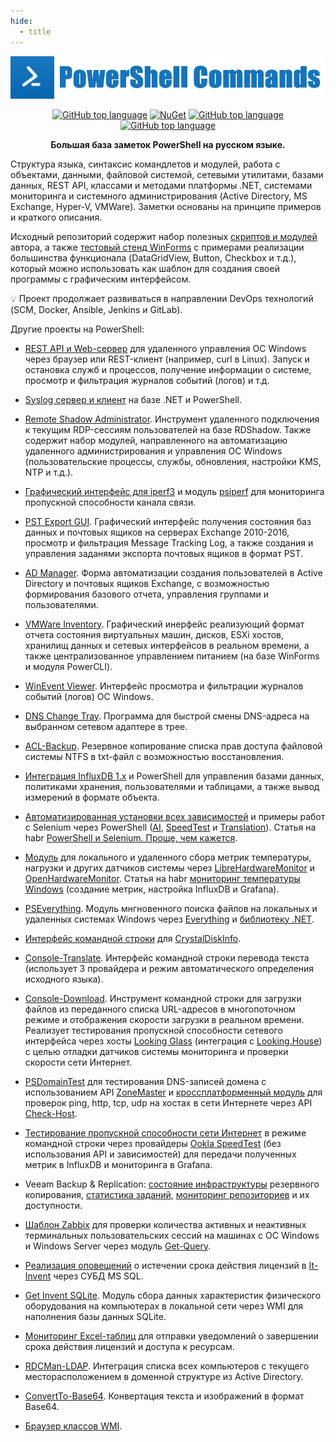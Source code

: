 ```yaml
---
hide:
  - title
---
```


<p align="center">
    <a href="https://github.com/Lifailon/PS-Commands"><img title="PS-Commands Logo"src="Logo/PS-Commands-Logo.png"></a>
</p>

<p align="center">
    <a href="https://github.com/Lifailon/PS-Commands"><img title="GitHub top language"src="https://img.shields.io/badge/GitHub-34495E?style=for-the-badge&logo=github&logoColor=white"></a>
    <a href="https://www.nuget.org/profiles/Lifailon"><img title="NuGet"src="https://img.shields.io/badge/nuget-4479A1.svg?style=for-the-badge&logo=nuget&logoColor=white"></a>
    <a href="https://github.com/PowerShell/PowerShell"><img title="GitHub top language"src="https://img.shields.io/badge/PowerShell%20Core-161637?style=for-the-badge&logo=powershell&logoColor=white"></a>
    <a href="https://github.com/dotnet"><img title="GitHub top language"src="https://img.shields.io/badge/.NET-5C2D91?style=for-the-badge&logo=dotnet&logoColor=white"></a>
</p>

<p align="center">
    <b>Большая база заметок PowerShell на русском языке.</b>
</p>

Структура языка, синтаксис командлетов и модулей, работа с объектами, данными, файловой системой, сетевыми утилитами, базами данных, REST API, классами и методами платформы .NET, системами мониторинга и системного администрирования (Active Directory, MS Exchange, Hyper-V, VMWare). Заметки основаны на принципе примеров и краткого описания.

Исходный репозиторий содержит набор полезных [скриптов и модулей](https://github.com/Lifailon/PS-Commands/tree/rsa/Scripts) автора, а также [тестовый стенд WinForms](https://github.com/Lifailon/PS-Commands/tree/rsa/WinForms) с примерами реализации большинства функционала (DataGridView, Button, Checkbox и т.д.), который можно использовать как шаблон для создания своей программы с графическим интерфейсом.

💡 Проект продолжает развиваться в направлении DevOps технологий (SCM, Docker, Ansible, Jenkins и GitLab).

Другие проекты на PowerShell:

- [REST API и Web-сервер](https://github.com/Lifailon/WinAPI) для удаленного управления ОС Windows через браузер или REST-клиент (например, curl в Linux). Запуск и остановка служб и процессов, получение информации о системе, просмотр и фильтрация журналов событий (логов) и т.д.

- [Syslog сервер и клиент](https://github.com/Lifailon/pSyslog) на базе .NET и PowerShell.

- [Remote Shadow Administrator](https://github.com/Lifailon/RSA). Инструмент удаленного подключения к текущим RDP-сессиям пользователей на базе RDShadow. Также содержит набор модулей, направленного на автоматизацию удаленного администрирования и управления ОС Windows (пользовательские процессы, службы, обновления, настройки KMS, NTP и т.д.).

- [Графический интерфейс для iperf3](https://github.com/Lifailon/iPerf-GUI) и модуль [psiperf](https://github.com/Lifailon/PS-iPerf) для мониторинга пропускной способности канала связи.

- [PST Export GUI](https://github.com/Lifailon/PST-Export-GUI). Графический интерфейс получения состояния баз данных и почтовых ящиков на серверах Exchange 2010-2016, просмотр и фильтрация Message Tracking Log, а также создания и управления заданями экспорта почтовых ящиков в формат PST.

- [AD Manager](https://github.com/Lifailon/AD-Manager). Форма автоматизации создания пользователей в Active Directory и почтовых ящиков Exchange, с возможностью формирования базового отчета, управления группами и пользователями.

- [VMWare Inventory](https://github.com/Lifailon/VMW-Invent). Графический инерфейс реализующий формат отчета состояния виртуальных машин, дисков, ESXi хостов, хранилищ данных и сетевых интерфейсов в реальном времени, а также централизованное управлением питанием (на базе WinForms и модуля PowerCLI).

- [WinEvent Viewer](https://github.com/Lifailon/WinEvent-Viewer). Интерфейс просмотра и фильтрации журналов событий (логов) ОС Windows.

- [DNS Change Tray](https://github.com/Lifailon/DNS-Change-Tray). Программа для быстрой смены DNS-адреса на выбранном сетевом адаптере в трее.

- [ACL-Backup](https://github.com/Lifailon/ACL-Backup). Резервное копирование списка прав доступа файловой системы NTFS в txt-файл с возможностью восстановления.

- [Интеграция InfluxDB 1.x](https://github.com/Lifailon/psinfluxdb) и PowerShell для управления базами данных, политиками хранения, пользователями и таблицами, а также вывод измерений в формате объекта.

- [Автоматизированная установки всех зависимостей](https://github.com/Lifailon/Deploy-Selenium) и примеры работ с Selenium через PowerShell ([AI](https://github.com/Lifailon/gpt-cli), [SpeedTest](https://github.com/Lifailon/Selenium-Modules/blob/rsa/Modules/Get-SpeedTest/Get-SpeedTest.psm1) и [Translation](https://github.com/Lifailon/Selenium-Modules/blob/rsa/Modules/Get-Translation/Get-Translation.psm1)). Статья на habr [PowerShell и Selenium. Проще, чем кажется](https://habr.com/ru/articles/785538).

- [Модуль](https://github.com/Lifailon/PowerShell.HardwareMonitor) для локального и удаленного сбора метрик температуры, нагрузки и других датчиков системы через [LibreHardwareMonitor](https://github.com/LibreHardwareMonitor/LibreHardwareMonitor) и [OpenHardwareMonitor](https://github.com/openhardwaremonitor/openhardwaremonitor). Статья на habr [мониторинг температуры Windows](https://habr.com/ru/articles/793296) (создание метрик, настройка InfluxDB и Grafana).

- [PSEverything](https://github.com/Lifailon/PSEverything). Модуль мнгновенного поиска файлов на локальных и удаленных системах Windows через [Everything](https://www.voidtools.com) и [библиотеку .NET](https://github.com/dipique/everythingio). 

- [Интерфейс командной строки](https://github.com/Lifailon/CrystalDisk-Cli) для [CrystalDiskInfo](https://github.com/hiyohiyo/CrystalDiskInfo).

- [Console-Translate](https://github.com/Lifailon/Console-Translate). Интерфейс командной строки перевода текста (использует 3 провайдера и режим автоматического определения исходного языка).

- [Console-Download](https://github.com/Lifailon/Console-Download). Инструмент командной строки для загрузки файлов из переданного списка URL-адресов в многопоточном режиме и отображения скорости загрузки в реальном времени. Реализует тестирования пропускной способности сетевого интерфейса через хосты [Looking Glass](https://github.com/gnif/LookingGlass) (интеграция с [Looking.House](https://looking.house)) с целью отладки датчиков системы мониторинга и проверки скорости сети Интернет.

- [PSDomainTest](https://github.com/Lifailon/PSDomainTest?tab=readme-ov-file) для тестирования DNS-записей домена с использованием API [ZoneMaster](https://github.com/zonemaster/zonemaster) и [кроссплатформенный модуль](https://github.com/Lifailon/Check-Host) для проверок ping, http, tcp, udp на хостах в сети Интернете через API [Check-Host](https://check-host.net).

- [Тестирование пропускной способности сети Интернет](https://github.com/Lifailon/Ookla-SpeedTest-API) в режиме командной строки через провайдеры [Ookla SpeedTest](https://www.speedtest.net) (без использования API и зависимостей) для передачи полученных метрик в InfluxDB и мониторинга в Grafana.

- Veeam Backup & Replication: [состояние инфраструктуры](https://github.com/Lifailon/Veeam-REStat) резервного копирования, [статистика заданий](https://github.com/Lifailon/Veeam-Job-Stat), [мониторинг репозиториев](https://github.com/Lifailon/Veeam-Rep-Stat) и их доступности.

- [Шаблон Zabbix](https://github.com/Lifailon/Windows-User-Sessions) для проверки количества активных и неактивных терминальных пользовательских сессий на машинах с ОС Windows и Windows Server через модуль [Get-Query](https://github.com/Lifailon/Get-Query).

- [Реализация оповещений](https://github.com/Lifailon/ITInvent-SQL-Alert) о истечении срока действия лицензий в [It-Invent](https://it-invent.ru) через СУБД MS SQL.

- [Get Invent SQLite](https://github.com/Lifailon/Get-Invent-SQLite). Модуль сбора данных характеристик физического оборудования на компьютерах в локальной сети через WMI для наполнения базы данных SQLite.

- [Мониторинг Excel-таблиц](https://github.com/Lifailon/Excel-Date-Report) для отправки уведомлений о завершении срока действия лицензий и доступа к ресурсам.

- [RDCMan-LDAP](https://github.com/Lifailon/RDCMan-LDAP). Интеграция списка всех компьютеров с текущего месторасположением в доменной структуре из Active Directory.

- [ConvertTo-Base64](https://github.com/Lifailon/ConvertTo-Base64). Конвертация текста и изображений в формат Base64.

- [Браузер классов WMI](https://github.com/Lifailon/WMI-Class-Viewer).

#